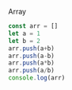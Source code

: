 Array

```javascript
const arr = []
let a = 1
let b = 2
arr.push(a+b)
arr.push(a-b)
arr.push(a*b)
arr.push(a/b)
console.log(arr)
```


